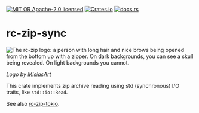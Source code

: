 [![MIT OR Apache-2.0 licensed](https://img.shields.io/badge/license-MIT+Apache_2.0-blue.svg)](./LICENSE)
[![Crates.io](https://img.shields.io/crates/v/rc-zip-sync)](https://crates.io/crates/rc-zip-sync)
[![docs.rs](https://docs.rs/rc-zip-sync/badge.svg)](https://docs.rs/rc-zip-sync)

# rc-zip-sync

![The rc-zip logo: a person with long hair and nice brows being opened from the bottom up with a zipper. On dark backgrounds, you can see a skull being revealed. On light backgrounds you cannot.](https://github.com/user-attachments/assets/5fecd286-9518-4a72-b544-56675d7f31f6)

_Logo by [MisiasArt](https://misiasart.com)_

This crate implements zip archive reading using std (synchronous) I/O traits,
like `std::io::Read`.

See also [rc-zip-tokio](https://crates.io/crates/rc-zip-tokio).

